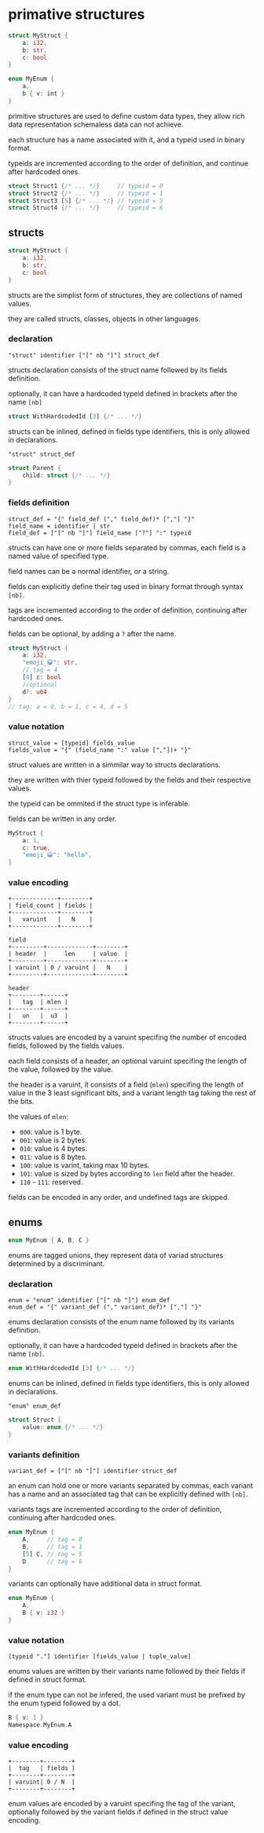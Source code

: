 # primative structures
```rust
struct MyStruct {
	a: i32,
	b: str,
	c: bool
}

enum MyEnum {
	a,
	b { v: int }
}
```
primitive structures are used to define custom data types, they allow rich data representation schemaless data can not achieve.

each structure has a name associated with it, and a typeid used in binary format.

typeids are incremented according to the order of definition, and continue after hardcoded ones.

```rust
struct Struct1 {/* ... */}     // typeid = 0
struct Struct2 {/* ... */}     // typeid = 1
struct Struct3 [5] {/* ... */} // typeid = 5
struct Struct4 {/* ... */}     // typeid = 6
```

## structs
```rust
struct MyStruct {
	a: i32,
	b: str,
	c: bool
}
```
structs are the simplist form of structures, they are collections of named values.

they are called structs, classes, objects in other languages.

### declaration
```
"struct" identifier ["[" nb "]"] struct_def
```
structs declaration consists of the struct name followed by its fields definition.

optionally, it can have a hardcoded typeid defined in brackets after the name `[nb]`
```rust
struct WithHardcodedId [3] {/* ... */}
```

structs can be inlined, defined in fields type identifiers, this is only allowed in declarations.
```
"struct" struct_def
```
```rust
struct Parent {
	child: struct {/* ... */}
}
```

### fields definition
```
struct_def = "{" field_def ("," field_def)* [","] "}"
field_name = identifier | str
field_def = ["[" nb "]"] field_name ["?"] ":" typeid
```

structs can have one or more fields separated by commas, each field is a named value of specified type.

field names can be a normal identifier, or a string.

fields can explicitly define their tag used in binary format through syntax `[nb]`.

tags are incremented according to the order of definition, continuing after hardcoded ones.

fields can be optional, by adding a `?` after the name.

```rust
struct MyStruct {
	a: i32,
	"emoji_😀": str,
	// tag = 4
	[4] c: bool
	//optional
	d?: u64
}
// tag: a = 0, b = 1, c = 4, d = 5
```

### value notation
```
struct_value = [typeid] fields_value
fields_value = "{" (field_name ":" value [","])+ "}"
```

struct values are written in a simmilar way to structs declarations.

they are written with thier typeid followed by the fields and their respective values.

the typeid can be ommited if the struct type is inferable.

fields can be written in any order.

```rust
MyStruct {
	a: 1,
	c: true,
	"emoji_😀": "hello",
}
```

### value encoding
```
+-------------+--------+
| field_count | fields |
+-------------+--------+
|   varuint   |   N    |
+-------------+--------+

field
+---------+-------------+--------+
| header  |     len     | value  |
+---------+-------------+--------+
| varuint | 0 / varuint |   N    |
+---------+-------------+--------+

header
+--------+------+
|   tag  | mlen |
+--------+------+
|   un   |  u3  |
+--------+------+
```
structs values are encoded by a varuint specifing the number of encoded fields, followed by the fields values.

each field consists of a header, an optional varuint specifing the length of the value, followed by the value.

the header is a varuint, it consists of a field (`mlen`) specifing the length of value in the 3 least significant bits, and a variant length tag taking the rest of the bits.

the values of `mlen`:
- `000`: value is 1 byte.
- `001`: value is 2 bytes.
- `010`: value is 4 bytes.
- `011`: value is 8 bytes.
- `100`: value is varint, taking max 10 bytes.
- `101`: value is sized by bytes according to `len` field after the header.
- `110` - `111`: reserved.

fields can be encoded in any order, and undefined tags are skipped.

## enums
```rust
enum MyEnum { A, B, C }
```
enums are tagged unions, they represent data of variad structures determined by a discriminant.

### declaration
```
enum = "enum" identifier ["[" nb "]"] enum_def
enum_def = "{" variant_def ("," variant_def)* [","] "}"
```
enums declaration consists of the enum name followed by its variants definition.

optionally, it can have a hardcoded typeid defined in brackets after the name `[nb]`.
```rust
enum WithHardcodedId [3] {/* ... */}
``` 

enums can be inlined, defined in fields type identifiers, this is only allowed in declarations.
```
"enum" enum_def
```
```rust
struct Struct {
	value: enum {/* ... */}
}
```

### variants definition
```
variant_def = ["[" nb "]"] identifier struct_def
```
an enum can hold one or more variants separated by commas, each variant has a name and an associated tag that can be explicitly defined with `[nb]`.

variants tags are incremented according to the order of definition, continuing after hardcoded ones.

```rust
enum MyEnum {
	A,     // tag = 0
	B,     // tag = 1
	[5] C, // tag = 5
	D      // tag = 6
}
```

variants can optionally have additional data in struct format.
```rust
enum MyEnum {
	A, 
	B { v: i32 }
}
```

### value notation
```
[typeid "."] identifier [fields_value | tuple_value]
```
enums values are written by their variants name followed by their fields if defined in struct format.

if the enum type can not be infered, the used variant must be prefixed by the enum typeid followed by a dot.

```rust
B { v: 1 }
Namespace.MyEnum.A
```

### value encoding
```
+--------+--------+
|  tag   | fields |
+--------+--------+
| varuint| 0 / N  |
+--------+--------+
```
enum values are encoded by a varuint specifing the tag of the variant, optionally followed by the variant fields if defined in the struct value encoding.